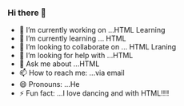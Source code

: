 ### Hi there 👋


<!-- **kakshaj/kakshaj** is a ✨ _special_ ✨ repository because its `README.md` (this file) appears on your GitHub profile.

Here are some ideas to get you started: -->

- 🔭 I’m currently working on ...HTML Learning
- 🌱 I’m currently learning ... HTML
- 👯 I’m looking to collaborate on ... HTML Lraning
- 🤔 I’m looking for help with ...HTML
- 💬 Ask me about ...HTML
- 📫 How to reach me: ...via email
- 😄 Pronouns: ...He
- ⚡ Fun fact: ...I love dancing and with HTML!!!!

